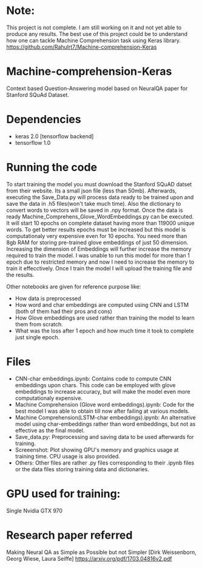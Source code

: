 # Note:
This project is not complete. I am still working on it and not yet able to produce any results. The best use of this project could be to understand how one can tackle Machine Comprehension task using Keras library. 
https://github.com/Rahulrt7/Machine-comprehension-Keras
# Machine-comprehension-Keras
Context based Question-Answering model based on NeuralQA paper for Stanford SQuAd Dataset.

# Dependencies
- keras 2.0 [tensorflow backend]
- tensorflow 1.0

# Running the code
To start training the model you must download the Stanford SQuAD datset from their website. Its a small json file (less than 50mb). Afterwards, executing the Save_Data.py will process data ready to be trained upon and save the data in .h5 files(won't take much time). Also the dictionary to convert words to vectors will be saved in .npy format. Once the data is ready Machine_Comprehens_Glove_WordEmbeddings.py can be executed. It will start 10 epochs on complete dataset having more than 119000 unique words. To get better results epochs must be increased but this model is computationaly very expensive even for 10 epochs. You need more than 8gb RAM for storing pre-trained glove embeddings of just 50 dimension. Increasing the dimension of Embeddings will further increase the memory required to train the model. I was unable to run this model for more than 1 epoch due to restricted memory and now I need to increase the memory to train it effecctively. Once I train the model I will upload the training file and the results.

Other notebooks are given for reference purpose like:
- How data is preprocessed
- How word and char embeddings are computed using CNN and LSTM (both of them had their pros and cons)
- How Glove embeddings are used rather than training the model to learn them from scratch.
- What was the loss after 1 epoch and how much time it took to complete just single epoch.

# Files
- CNN-char embeddings.ipynb: Contains code to compute CNN embeddings upon chars. This code can be employed with glove embeddings to increase accuracy, but will make the model even more computationaly expensive.
- Machine Comprehension (Glove word embeddings).ipynb: Code for the best model I was able to obtain till now after failing at various models.
- Machine Comprehension(LSTM-char embeddings).ipynb: An alternative model using char-embeddings rather than word embeddings, but not as effective as the final model.
- Save_data.py: Preprocessing and saving data to be used  afterwards for training.
- Screeenshot: Plot showing GPU's memory and graphics usage at training time. CPU usage is also provided.
- Others: Other files are rather .py files corresponding to their .ipynb files or the data files storing training data and dictionaries.

# GPU used for training:
Single Nvidia GTX 970

# Research paper referred
Making Neural QA as Simple as Possible but not Simpler
[Dirk Weissenborn, Georg Wiese, Laura Seiffe]
https://arxiv.org/pdf/1703.04816v2.pdf
